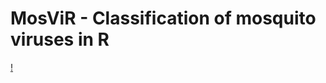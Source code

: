 # MosViR - Classification of mosquito viruses in R


[!](https://github.com/aandradebio/MosViR/blob/main/GraphicalAbstract1.jpg)
